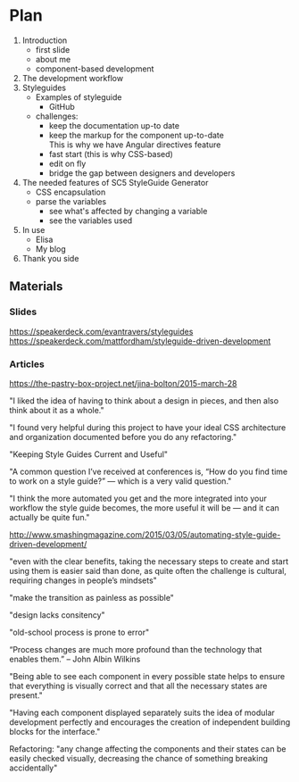 # Plan

1. Introduction
   - first slide
   - about me
   - component-based development
1. The development workflow
1. Styleguides
   - Examples of styleguide
     - GitHub
   - challenges:
     - keep the documentation up-to date
     - keep the markup for the component up-to-date<br/>
       This is why we have Angular directives feature
     - fast start (this is why CSS-based)
     - edit on fly
     - bridge the gap between designers and developers
1. The needed features of SC5 StyleGuide Generator
   - CSS encapsulation
   - parse the variables
     - see what's affected by changing a variable
     - see the variables used
1. In use
   - Elisa
   - My blog
1. Thank you side

## Materials

### Slides

https://speakerdeck.com/evantravers/styleguides
https://speakerdeck.com/mattfordham/styleguide-driven-development

### Articles

https://the-pastry-box-project.net/jina-bolton/2015-march-28

"I liked the idea of having to think about a design in pieces, and then also think about it as a whole."

"I found very helpful during this project to have your ideal CSS architecture and organization documented before you
do any refactoring."

"Keeping Style Guides Current and Useful"

"A common question I’ve received at conferences is, “How do you find time to work on a style guide?” — which is a very
valid question."

"I think the more automated you get and the more integrated into your workflow the style guide becomes, the more useful
it will be — and it can actually be quite fun."

http://www.smashingmagazine.com/2015/03/05/automating-style-guide-driven-development/

"even with the clear benefits, taking the necessary steps to create and start using them is easier said than done, as
quite often the challenge is cultural, requiring changes in people’s mindsets"

"make the transition as painless as possible"

"design lacks consitency"

"old-school process is prone to error"

“Process changes are much more profound than the technology that enables them.”
– John Albin Wilkins

"Being able to see each component in every possible state helps to ensure that everything is visually correct and that
all the necessary states are present."

"Having each component displayed separately suits the idea of modular development perfectly and encourages the creation
of independent building blocks for the interface."

Refactoring: "any change affecting the components and their states can be easily checked visually, decreasing the chance
of something breaking accidentally"

